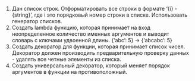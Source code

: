 1. Дан список строк. Отформатировать все строки в формате ‘{i} - {string}’, где i это порядковый номер строки в списке. Использовать генератор списков.
2. Создать lambda функцию, которая принимает на вход неопределенное количество именных аргументов и выводит словарь с ключами удвоенной длины. {‘abc’: 5} -> {‘abcabc’: 5}
3. Создать декоратор для функции, которая принимает список чисел. Декоратор должен производить предварительную проверку данных - удалять все четные элементы из списка.
4. Создать универсальный декоратор, который меняет порядок аргументов в функции на противоположный.
